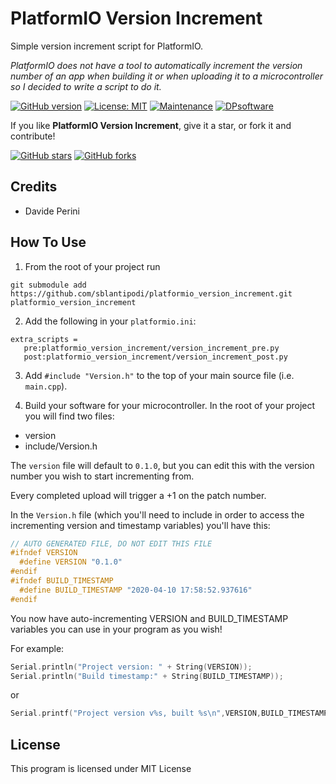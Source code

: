 # PlatformIO Version Increment
Simple version increment script for PlatformIO.  
  
_PlatformIO does not have a tool to automatically increment the version number of an app when building it or when uploading it to a microcontroller so I decided to write a script to do it._

[![GitHub version](https://img.shields.io/github/v/release/sblantipodi/platformio_version_increment.svg)](https://img.shields.io/github/v/release/sblantipodi/platformio_version_increment.svg)
[![License: MIT](https://img.shields.io/badge/License-MIT-yellow.svg)](https://opensource.org/licenses/MIT)
[![Maintenance](https://img.shields.io/badge/Maintained%3F-yes-green.svg)](https://GitHub.com/sblantipodi/platformio_version_increment/graphs/commit-activity)
[![DPsoftware](https://img.shields.io/static/v1?label=DP&message=Software&color=orange)](https://www.dpsoftware.org)

If you like **PlatformIO Version Increment**, give it a star, or fork it and contribute!

[![GitHub stars](https://img.shields.io/github/stars/sblantipodi/platformio_version_increment.svg?style=social&label=Star)](https://github.com/sblantipodi/platformio_version_increment/stargazers)
[![GitHub forks](https://img.shields.io/github/forks/sblantipodi/platformio_version_increment.svg?style=social&label=Fork)](https://github.com/sblantipodi/platformio_version_increment/network)

## Credits
- Davide Perini

## How To Use
1) From the root of your project run
```
git submodule add https://github.com/sblantipodi/platformio_version_increment.git platformio_version_increment
```

2) Add the following in your `platformio.ini`:
```
extra_scripts = 
   pre:platformio_version_increment/version_increment_pre.py
   post:platformio_version_increment/version_increment_post.py
```

3) Add `#include "Version.h"` to the top of your main source file (i.e. `main.cpp`). 

4) Build your software for your microcontroller. In the root of your project you will find two files:
- version
- include/Version.h 

The `version` file will default to `0.1.0`, but you can edit this with the version number you wish to start incrementing from.

Every completed upload will trigger a +1 on the patch number.

In the `Version.h` file (which you'll need to include in order to access the incrementing version and timestamp variables) you'll have this:
```c++
// AUTO GENERATED FILE, DO NOT EDIT THIS FILE
#ifndef VERSION
  #define VERSION "0.1.0"
#endif
#ifndef BUILD_TIMESTAMP
  #define BUILD_TIMESTAMP "2020-04-10 17:58:52.937616"
#endif
```    

You now have auto-incrementing VERSION and BUILD_TIMESTAMP variables you can use in your program as you wish!

For example:
```c++
Serial.println("Project version: " + String(VERSION));
Serial.println("Build timestamp:" + String(BUILD_TIMESTAMP));
```

or

```c++
Serial.printf("Project version v%s, built %s\n",VERSION,BUILD_TIMESTAMP);
```

## License
This program is licensed under MIT License
